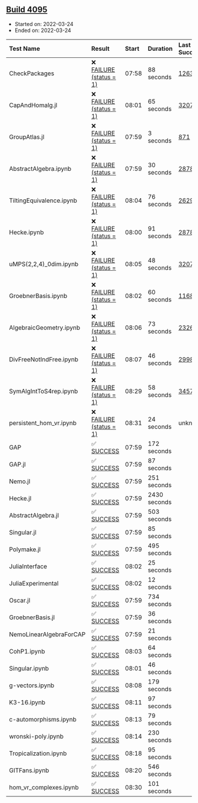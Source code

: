 ## [Build 4095](https://oscarci.mathematik.uni-kl.de/job/oscar-stable/4095/)

* Started on: 2022-03-24
* Ended on: 2022-03-24

| Test Name    | Result | Start | Duration | Last Success | First Failure |
|:-------------|:-------|:------|:---------|:-------------|:--------------|
| CheckPackages | ❌ [FAILURE (status = 1)](https://oscarci.mathematik.uni-kl.de/job/oscar-stable/4095/artifact/logs/build-4095/CheckPackages.log) | 07:58 | 88 seconds | [1263](https://oscarci.mathematik.uni-kl.de/job/oscar-stable/1263/) | [1264](https://oscarci.mathematik.uni-kl.de/job/oscar-stable/1264/) |
| CapAndHomalg.jl | ❌ [FAILURE (status = 1)](https://oscarci.mathematik.uni-kl.de/job/oscar-stable/4095/artifact/logs/build-4095/CapAndHomalg.jl.log) | 08:01 | 65 seconds | [3207](https://oscarci.mathematik.uni-kl.de/job/oscar-stable/3207/) | [3208](https://oscarci.mathematik.uni-kl.de/job/oscar-stable/3208/) |
| GroupAtlas.jl | ❌ [FAILURE (status = 1)](https://oscarci.mathematik.uni-kl.de/job/oscar-stable/4095/artifact/logs/build-4095/GroupAtlas.jl.log) | 07:59 | 3 seconds | [871](https://oscarci.mathematik.uni-kl.de/job/oscar-stable/871/) | [872](https://oscarci.mathematik.uni-kl.de/job/oscar-stable/872/) |
| AbstractAlgebra.ipynb | ❌ [FAILURE (status = 1)](https://oscarci.mathematik.uni-kl.de/job/oscar-stable/4095/artifact/logs/build-4095/AbstractAlgebra.ipynb.log) | 07:59 | 30 seconds | [2878](https://oscarci.mathematik.uni-kl.de/job/oscar-stable/2878/) | [2879](https://oscarci.mathematik.uni-kl.de/job/oscar-stable/2879/) |
| TiltingEquivalence.ipynb | ❌ [FAILURE (status = 1)](https://oscarci.mathematik.uni-kl.de/job/oscar-stable/4095/artifact/logs/build-4095/TiltingEquivalence.ipynb.log) | 08:04 | 76 seconds | [2629](https://oscarci.mathematik.uni-kl.de/job/oscar-stable/2629/) | [2630](https://oscarci.mathematik.uni-kl.de/job/oscar-stable/2630/) |
| Hecke.ipynb | ❌ [FAILURE (status = 1)](https://oscarci.mathematik.uni-kl.de/job/oscar-stable/4095/artifact/logs/build-4095/Hecke.ipynb.log) | 08:00 | 91 seconds | [2878](https://oscarci.mathematik.uni-kl.de/job/oscar-stable/2878/) | [2879](https://oscarci.mathematik.uni-kl.de/job/oscar-stable/2879/) |
| uMPS(2,2,4)_0dim.ipynb | ❌ [FAILURE (status = 1)](https://oscarci.mathematik.uni-kl.de/job/oscar-stable/4095/artifact/logs/build-4095/uMPS-2-2-4-_0dim.ipynb.log) | 08:05 | 48 seconds | [3207](https://oscarci.mathematik.uni-kl.de/job/oscar-stable/3207/) | [3208](https://oscarci.mathematik.uni-kl.de/job/oscar-stable/3208/) |
| GroebnerBasis.ipynb | ❌ [FAILURE (status = 1)](https://oscarci.mathematik.uni-kl.de/job/oscar-stable/4095/artifact/logs/build-4095/GroebnerBasis.ipynb.log) | 08:02 | 60 seconds | [1168](https://oscarci.mathematik.uni-kl.de/job/oscar-stable/1168/) | [1169](https://oscarci.mathematik.uni-kl.de/job/oscar-stable/1169/) |
| AlgebraicGeometry.ipynb | ❌ [FAILURE (status = 1)](https://oscarci.mathematik.uni-kl.de/job/oscar-stable/4095/artifact/logs/build-4095/AlgebraicGeometry.ipynb.log) | 08:06 | 73 seconds | [2326](https://oscarci.mathematik.uni-kl.de/job/oscar-stable/2326/) | [2327](https://oscarci.mathematik.uni-kl.de/job/oscar-stable/2327/) |
| DivFreeNotIndFree.ipynb | ❌ [FAILURE (status = 1)](https://oscarci.mathematik.uni-kl.de/job/oscar-stable/4095/artifact/logs/build-4095/DivFreeNotIndFree.ipynb.log) | 08:07 | 46 seconds | [2998](https://oscarci.mathematik.uni-kl.de/job/oscar-stable/2998/) | [2999](https://oscarci.mathematik.uni-kl.de/job/oscar-stable/2999/) |
| SymAlgIntToS4rep.ipynb | ❌ [FAILURE (status = 1)](https://oscarci.mathematik.uni-kl.de/job/oscar-stable/4095/artifact/logs/build-4095/SymAlgIntToS4rep.ipynb.log) | 08:29 | 58 seconds | [3457](https://oscarci.mathematik.uni-kl.de/job/oscar-stable/3457/) | [3458](https://oscarci.mathematik.uni-kl.de/job/oscar-stable/3458/) |
| persistent_hom_vr.ipynb | ❌ [FAILURE (status = 1)](https://oscarci.mathematik.uni-kl.de/job/oscar-stable/4095/artifact/logs/build-4095/persistent_hom_vr.ipynb.log) | 08:31 | 24 seconds | unknown | unknown |
| GAP | ✅ [SUCCESS](https://oscarci.mathematik.uni-kl.de/job/oscar-stable/4095/artifact/logs/build-4095/GAP.log) | 07:59 | 172 seconds |  |  |
| GAP.jl | ✅ [SUCCESS](https://oscarci.mathematik.uni-kl.de/job/oscar-stable/4095/artifact/logs/build-4095/GAP.jl.log) | 07:59 | 87 seconds |  |  |
| Nemo.jl | ✅ [SUCCESS](https://oscarci.mathematik.uni-kl.de/job/oscar-stable/4095/artifact/logs/build-4095/Nemo.jl.log) | 07:59 | 251 seconds |  |  |
| Hecke.jl | ✅ [SUCCESS](https://oscarci.mathematik.uni-kl.de/job/oscar-stable/4095/artifact/logs/build-4095/Hecke.jl.log) | 07:59 | 2430 seconds |  |  |
| AbstractAlgebra.jl | ✅ [SUCCESS](https://oscarci.mathematik.uni-kl.de/job/oscar-stable/4095/artifact/logs/build-4095/AbstractAlgebra.jl.log) | 07:59 | 503 seconds |  |  |
| Singular.jl | ✅ [SUCCESS](https://oscarci.mathematik.uni-kl.de/job/oscar-stable/4095/artifact/logs/build-4095/Singular.jl.log) | 07:59 | 85 seconds |  |  |
| Polymake.jl | ✅ [SUCCESS](https://oscarci.mathematik.uni-kl.de/job/oscar-stable/4095/artifact/logs/build-4095/Polymake.jl.log) | 07:59 | 495 seconds |  |  |
| JuliaInterface | ✅ [SUCCESS](https://oscarci.mathematik.uni-kl.de/job/oscar-stable/4095/artifact/logs/build-4095/JuliaInterface.log) | 08:02 | 25 seconds |  |  |
| JuliaExperimental | ✅ [SUCCESS](https://oscarci.mathematik.uni-kl.de/job/oscar-stable/4095/artifact/logs/build-4095/JuliaExperimental.log) | 08:02 | 12 seconds |  |  |
| Oscar.jl | ✅ [SUCCESS](https://oscarci.mathematik.uni-kl.de/job/oscar-stable/4095/artifact/logs/build-4095/Oscar.jl.log) | 07:59 | 734 seconds |  |  |
| GroebnerBasis.jl | ✅ [SUCCESS](https://oscarci.mathematik.uni-kl.de/job/oscar-stable/4095/artifact/logs/build-4095/GroebnerBasis.jl.log) | 07:59 | 36 seconds |  |  |
| NemoLinearAlgebraForCAP | ✅ [SUCCESS](https://oscarci.mathematik.uni-kl.de/job/oscar-stable/4095/artifact/logs/build-4095/NemoLinearAlgebraForCAP.log) | 07:59 | 21 seconds |  |  |
| CohP1.ipynb | ✅ [SUCCESS](https://oscarci.mathematik.uni-kl.de/job/oscar-stable/4095/artifact/logs/build-4095/CohP1.ipynb.log) | 08:03 | 64 seconds |  |  |
| Singular.ipynb | ✅ [SUCCESS](https://oscarci.mathematik.uni-kl.de/job/oscar-stable/4095/artifact/logs/build-4095/Singular.ipynb.log) | 08:01 | 46 seconds |  |  |
| g-vectors.ipynb | ✅ [SUCCESS](https://oscarci.mathematik.uni-kl.de/job/oscar-stable/4095/artifact/logs/build-4095/g-vectors.ipynb.log) | 08:08 | 179 seconds |  |  |
| K3-16.ipynb | ✅ [SUCCESS](https://oscarci.mathematik.uni-kl.de/job/oscar-stable/4095/artifact/logs/build-4095/K3-16.ipynb.log) | 08:11 | 97 seconds |  |  |
| c-automorphisms.ipynb | ✅ [SUCCESS](https://oscarci.mathematik.uni-kl.de/job/oscar-stable/4095/artifact/logs/build-4095/c-automorphisms.ipynb.log) | 08:13 | 79 seconds |  |  |
| wronski-poly.ipynb | ✅ [SUCCESS](https://oscarci.mathematik.uni-kl.de/job/oscar-stable/4095/artifact/logs/build-4095/wronski-poly.ipynb.log) | 08:14 | 230 seconds |  |  |
| Tropicalization.ipynb | ✅ [SUCCESS](https://oscarci.mathematik.uni-kl.de/job/oscar-stable/4095/artifact/logs/build-4095/Tropicalization.ipynb.log) | 08:18 | 95 seconds |  |  |
| GITFans.ipynb | ✅ [SUCCESS](https://oscarci.mathematik.uni-kl.de/job/oscar-stable/4095/artifact/logs/build-4095/GITFans.ipynb.log) | 08:20 | 546 seconds |  |  |
| hom_vr_complexes.ipynb | ✅ [SUCCESS](https://oscarci.mathematik.uni-kl.de/job/oscar-stable/4095/artifact/logs/build-4095/hom_vr_complexes.ipynb.log) | 08:30 | 101 seconds |  |  |
